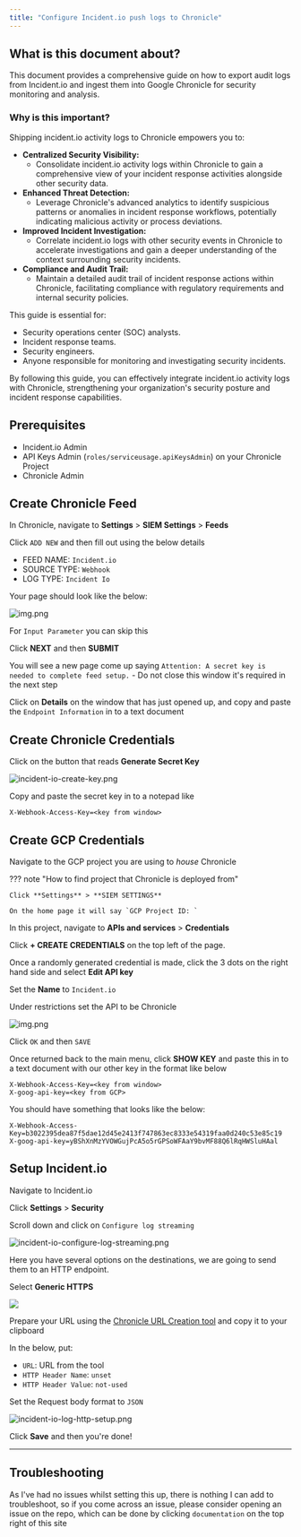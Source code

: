 ```yaml
---
title: "Configure Incident.io push logs to Chronicle"
---
```


## What is this document about?

This document provides a comprehensive guide on how to export audit logs from Incident.io and ingest them into Google Chronicle for security monitoring and analysis.

### Why is this important?

Shipping incident.io activity logs to Chronicle empowers you to:

* **Centralized Security Visibility:**
  * Consolidate incident.io activity logs within Chronicle to gain a comprehensive view of your incident response activities alongside other security data.
* **Enhanced Threat Detection:**
  * Leverage Chronicle's advanced analytics to identify suspicious patterns or anomalies in incident response workflows, potentially indicating malicious activity or process deviations.
* **Improved Incident Investigation:**
  * Correlate incident.io logs with other security events in Chronicle to accelerate investigations and gain a deeper understanding of the context surrounding security incidents.
* **Compliance and Audit Trail:**
  * Maintain a detailed audit trail of incident response actions within Chronicle, facilitating compliance with regulatory requirements and internal security policies.

This guide is essential for:

* Security operations center (SOC) analysts.
* Incident response teams.
* Security engineers.
* Anyone responsible for monitoring and investigating security incidents.

By following this guide, you can effectively integrate incident.io activity logs with Chronicle, strengthening your organization's security posture and incident response capabilities.

## Prerequisites

* Incident.io Admin
* API Keys Admin (`roles/serviceusage.apiKeysAdmin`) on your Chronicle Project
* Chronicle Admin

## Create Chronicle Feed

In Chronicle, navigate to **Settings** > **SIEM Settings** > **Feeds**

Click `ADD NEW` and then fill out using the below details

* FEED NAME: `Incident.io`
* SOURCE TYPE: `Webhook`
* LOG TYPE: `Incident Io`

Your page should look like the below:

![img.png](../../assets/chronicle-incident-io-set-properties.png)

For `Input Parameter` you can skip this

Click **NEXT** and then **SUBMIT**

You will see a new page come up saying `Attention: A secret key is needed to complete feed setup.` - Do not close this window
it's required in the next step

Click on **Details** on the window that has just opened up, and copy and paste the `Endpoint Information` in to a text document

## Create Chronicle Credentials

Click on the button that reads **Generate Secret Key**

![incident-io-create-key.png](../../assets/incident-io-create-key.png)

Copy and paste the secret key in to a notepad like

```text
X-Webhook-Access-Key=<key from window>
```

## Create GCP Credentials

Navigate to the GCP project you are using to _house_ Chronicle

??? note "How to find project that Chronicle is deployed from"

    Click **Settings** > **SIEM SETTINGS**

    On the home page it will say `GCP Project ID: `

In this project, navigate to **APIs and services** > **Credentials**

Click **+ CREATE CREDENTIALS** on the top left of the page.

Once a randomly generated credential is made, click the 3 dots on the right hand side and select **Edit API key**

Set the **Name** to `Incident.io`

Under restrictions set the API to be Chronicle

![img.png](../../assets/chroncile-api-key-restrict.png)

Click `OK` and then `SAVE`

Once returned back to the main menu, click **SHOW KEY** and paste this in to a text document with our other key in the format like below

```text
X-Webhook-Access-Key=<key from window>
X-goog-api-key=<key from GCP>
```

You should have something that looks like the below:

```text
X-Webhook-Access-Key=b3022395dea87f5dae12d45e2413f747863ec8333e54319faa0d240c53e85c19
X-goog-api-key=yBShXnMzYVOWGujPcA5o5rGPSoWFAaY9bvMF88Q6lRqHWSluHAal
```

## Setup Incident.io

Navigate to Incident.io

Click **Settings** > **Security**

Scroll down and click on `Configure log streaming`

![incident-io-configure-log-streaming.png](../../assets/incident-io-configure-log-streaming.png)

Here you have several options on the destinations, we are going to send them to an HTTP endpoint.

Select **Generic HTTPS**

![](../../assets/incident-io-log-streaming-https.png)

Prepare your URL using the [Chronicle URL Creation tool](chronicle-http-url-maker.md) and copy it to your clipboard

In the below, put:

* `URL`: URL from the tool
* `HTTP Header Name`: `unset`
* `HTTP Header Value`: `not-used`

Set the Request body format to `JSON`

![incident-io-log-http-setup.png](../../assets/incident-io-log-http-setup.png)

Click **Save** and then you're done!

---

## Troubleshooting

As I've had no issues whilst setting this up, there is nothing I can add to troubleshoot, so if you come across
an issue, please consider opening an issue on the repo, which can be done by clicking `documentation` on the top right of
this site
